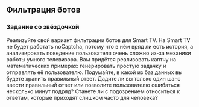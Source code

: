 ## Фильтрация ботов

### Задание со звёздочкой
Реализуйте свой вариант фильтрации ботов для Smart TV. На Smart TV не будет работать noCaptcha, потому что в нём вряд ли есть история, а анализировать поведение пользователя очень сложно из-за механики работы умного телевизора. Вам придётся реализовать каптчу на математических примерах: генерировать простую задачку и отправлять её пользователю.
Подумайте, в какой из баз данных вы будете хранить правильный ответ. Дадите ли вы только один шанс ввести правильный ответ или позволите пользователю ошибаться несколько минут подряд? Станете ли с подозрением относиться к ответам, которые приходят слишком часто для человека?